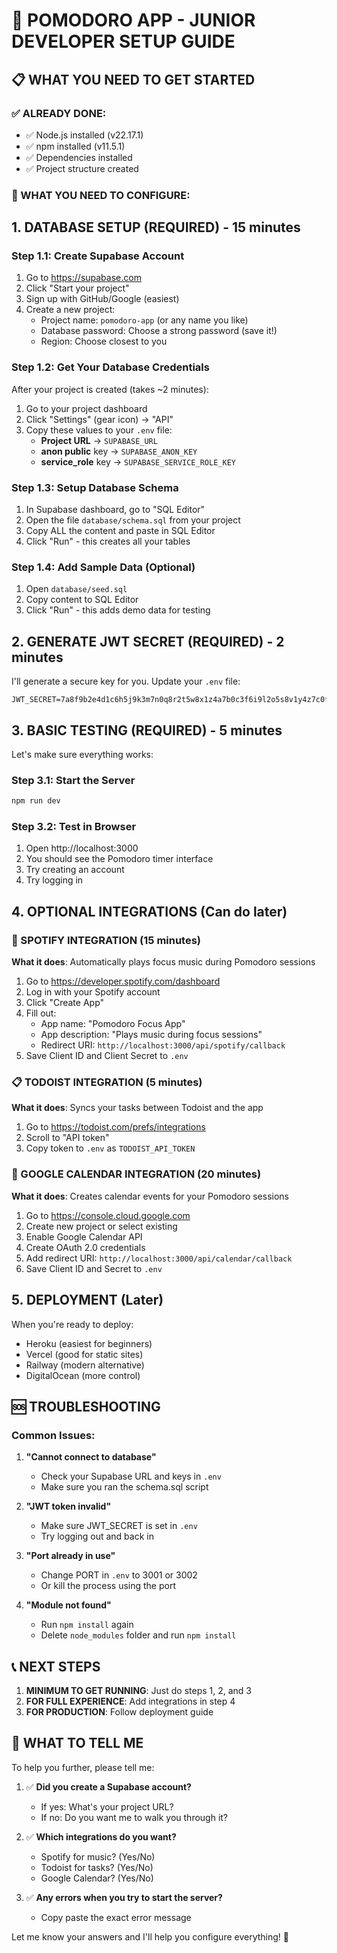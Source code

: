 # 🍅 POMODORO APP - JUNIOR DEVELOPER SETUP GUIDE

## 📋 WHAT YOU NEED TO GET STARTED

### ✅ ALREADY DONE:
- ✅ Node.js installed (v22.17.1)
- ✅ npm installed (v11.5.1)
- ✅ Dependencies installed
- ✅ Project structure created

### 🔧 WHAT YOU NEED TO CONFIGURE:

## 1. DATABASE SETUP (REQUIRED) - 15 minutes

### Step 1.1: Create Supabase Account
1. Go to https://supabase.com
2. Click "Start your project" 
3. Sign up with GitHub/Google (easiest)
4. Create a new project:
   - Project name: `pomodoro-app` (or any name you like)
   - Database password: Choose a strong password (save it!)
   - Region: Choose closest to you

### Step 1.2: Get Your Database Credentials
After your project is created (takes ~2 minutes):

1. Go to your project dashboard
2. Click "Settings" (gear icon) → "API"
3. Copy these values to your `.env` file:
   - **Project URL** → `SUPABASE_URL`
   - **anon public** key → `SUPABASE_ANON_KEY`  
   - **service_role** key → `SUPABASE_SERVICE_ROLE_KEY`

### Step 1.3: Setup Database Schema
1. In Supabase dashboard, go to "SQL Editor"
2. Open the file `database/schema.sql` from your project
3. Copy ALL the content and paste in SQL Editor
4. Click "Run" - this creates all your tables

### Step 1.4: Add Sample Data (Optional)
1. Open `database/seed.sql` 
2. Copy content to SQL Editor
3. Click "Run" - this adds demo data for testing

## 2. GENERATE JWT SECRET (REQUIRED) - 2 minutes

I'll generate a secure key for you. Update your `.env` file:

```
JWT_SECRET=7a8f9b2e4d1c6h5j9k3m7n0q8r2t5w8x1z4a7b0c3f6i9l2o5s8v1y4z7c0f3i6k9n2q5t8w1z4a7d0g3j6m9p2s5v8y1b4e7h0k3n6q9t2w5z8c1f4i7l0o3r6u9x2a5d8g1j4m7p0s3v6y9b2e5h8k1n4q7t0w3z6c9f2i5l8o1r4u7x0a3d6g9j2m5p8s1v4y7b0e3h6k9n2q5t8w1z4c7f0i3l6o9r2u5x8a1d4g7j0m3p6s9v2y5b8e1h4k7n0q3t6w9z2c5f8i1l4o7r0u3x6a9d2g5j8m1p4s7v0y3b6e9h2k5n8q1t4w7z0c3f6i9l2o5r8u1x4a7d0g3j6m9p2s5v8y1b4e7h0k3n6q9t2w5z8c1f4i7l0o3r6u9x2a5d8"
```

## 3. BASIC TESTING (REQUIRED) - 5 minutes

Let's make sure everything works:

### Step 3.1: Start the Server
```bash
npm run dev
```

### Step 3.2: Test in Browser
1. Open http://localhost:3000
2. You should see the Pomodoro timer interface
3. Try creating an account
4. Try logging in

## 4. OPTIONAL INTEGRATIONS (Can do later)

### 🎵 SPOTIFY INTEGRATION (15 minutes)
**What it does**: Automatically plays focus music during Pomodoro sessions

1. Go to https://developer.spotify.com/dashboard
2. Log in with your Spotify account
3. Click "Create App"
4. Fill out:
   - App name: "Pomodoro Focus App"
   - App description: "Plays music during focus sessions"
   - Redirect URI: `http://localhost:3000/api/spotify/callback`
5. Save Client ID and Client Secret to `.env`

### 📋 TODOIST INTEGRATION (5 minutes)
**What it does**: Syncs your tasks between Todoist and the app

1. Go to https://todoist.com/prefs/integrations
2. Scroll to "API token"
3. Copy token to `.env` as `TODOIST_API_TOKEN`

### 📅 GOOGLE CALENDAR INTEGRATION (20 minutes)
**What it does**: Creates calendar events for your Pomodoro sessions

1. Go to https://console.cloud.google.com
2. Create new project or select existing
3. Enable Google Calendar API
4. Create OAuth 2.0 credentials
5. Add redirect URI: `http://localhost:3000/api/calendar/callback`
6. Save Client ID and Secret to `.env`

## 5. DEPLOYMENT (Later)

When you're ready to deploy:
- Heroku (easiest for beginners)
- Vercel (good for static sites)
- Railway (modern alternative)
- DigitalOcean (more control)

## 🆘 TROUBLESHOOTING

### Common Issues:

1. **"Cannot connect to database"**
   - Check your Supabase URL and keys in `.env`
   - Make sure you ran the schema.sql script

2. **"JWT token invalid"**
   - Make sure JWT_SECRET is set in `.env`
   - Try logging out and back in

3. **"Port already in use"**
   - Change PORT in `.env` to 3001 or 3002
   - Or kill the process using the port

4. **"Module not found"**
   - Run `npm install` again
   - Delete `node_modules` folder and run `npm install`

## 📞 NEXT STEPS

1. **MINIMUM TO GET RUNNING**: Just do steps 1, 2, and 3
2. **FOR FULL EXPERIENCE**: Add integrations in step 4
3. **FOR PRODUCTION**: Follow deployment guide

## 🎯 WHAT TO TELL ME

To help you further, please tell me:

1. ✅ **Did you create a Supabase account?**
   - If yes: What's your project URL?
   - If no: Do you want me to walk you through it?

2. ✅ **Which integrations do you want?**
   - Spotify for music? (Yes/No)
   - Todoist for tasks? (Yes/No) 
   - Google Calendar? (Yes/No)

3. ✅ **Any errors when you try to start the server?**
   - Copy paste the exact error message

Let me know your answers and I'll help you configure everything! 🚀
